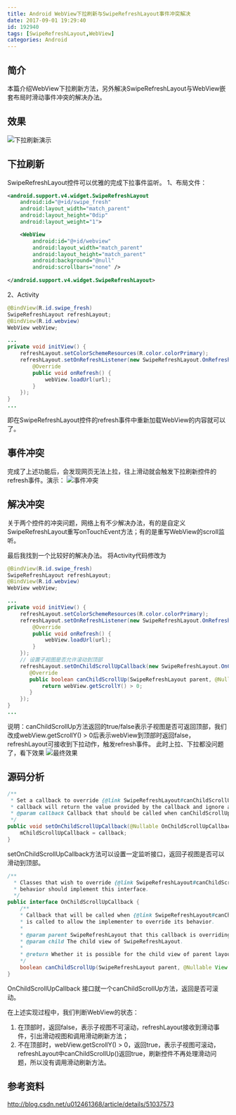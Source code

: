 ```yaml
---
title: Android WebView下拉刷新与SwipeRefreshLayout事件冲突解决
date: 2017-09-01 19:29:40
id: 192940
tags: [SwipeRefreshLayout,WebView]
categories: Android
---
```

简介
--

本篇介绍WebView下拉刷新方法，另外解决SwipeRefreshLayout与WebView嵌套布局时滑动事件冲突的解决办法。

效果
--
![下拉刷新演示](https://img-blog.csdn.net/20170901174604409?watermark/2/text/aHR0cDovL2Jsb2cuY3Nkbi5uZXQvYWh1eWFuZ2Rvbmc=/font/5a6L5L2T/fontsize/400/fill/I0JBQkFCMA==/dissolve/70/gravity/SouthEast)

下拉刷新
----
SwipeRefreshLayout控件可以优雅的完成下拉事件监听。
1、布局文件：

``` xml
<android.support.v4.widget.SwipeRefreshLayout
    android:id="@+id/swipe_fresh"
    android:layout_width="match_parent"
    android:layout_height="0dip"
    android:layout_weight="1">

    <WebView
        android:id="@+id/webview"
        android:layout_width="match_parent"
        android:layout_height="match_parent"
        android:background="@null"
        android:scrollbars="none" />
        
</android.support.v4.widget.SwipeRefreshLayout>
```

2、Activity

``` java
@BindView(R.id.swipe_fresh)
SwipeRefreshLayout refreshLayout;
@BindView(R.id.webview)
WebView webView;

...
private void initView() {
	refreshLayout.setColorSchemeResources(R.color.colorPrimary);
	refreshLayout.setOnRefreshListener(new SwipeRefreshLayout.OnRefreshListener() {
	    @Override
	    public void onRefresh() {
	        webView.loadUrl(url);
	    }
	});
}
...
```
即在SwipeRefreshLayout控件的refresh事件中重新加载WebView的内容就可以了。

事件冲突
----
完成了上述功能后，会发现网页无法上拉，往上滑动就会触发下拉刷新控件的refresh事件。演示：
![事件冲突](https://img-blog.csdn.net/20170901174631281?watermark/2/text/aHR0cDovL2Jsb2cuY3Nkbi5uZXQvYWh1eWFuZ2Rvbmc=/font/5a6L5L2T/fontsize/400/fill/I0JBQkFCMA==/dissolve/70/gravity/SouthEast)

## 解决冲突 ##
关于两个控件的冲突问题，网络上有不少解决办法，有的是自定义SwipeRefreshLayout重写onTouchEvent方法；有的是重写WebView的scroll监听。

最后我找到一个比较好的解决办法。
将Activity代码修改为
``` java
@BindView(R.id.swipe_fresh)
SwipeRefreshLayout refreshLayout;
@BindView(R.id.webview)
WebView webView;

...
private void initView() {
	refreshLayout.setColorSchemeResources(R.color.colorPrimary);
	refreshLayout.setOnRefreshListener(new SwipeRefreshLayout.OnRefreshListener() {
	    @Override
	    public void onRefresh() {
	        webView.loadUrl(url);
	    }
	});
	// 设置子视图是否允许滚动到顶部
	refreshLayout.setOnChildScrollUpCallback(new SwipeRefreshLayout.OnChildScrollUpCallback() {
	   @Override
	   public boolean canChildScrollUp(SwipeRefreshLayout parent, @Nullable View child) {
	       return webView.getScrollY() > 0;
	   }
	});
}
...
```
说明：canChildScrollUp方法返回的true/false表示子视图是否可返回顶部，我们改成webView.getScrollY() > 0后表示webView到顶部时返回false，refreshLayout可接收到下拉动作，触发refresh事件。
此时上拉、下拉都没问题了，看下效果
![最终效果](https://img-blog.csdn.net/20170901174650455?watermark/2/text/aHR0cDovL2Jsb2cuY3Nkbi5uZXQvYWh1eWFuZ2Rvbmc=/font/5a6L5L2T/fontsize/400/fill/I0JBQkFCMA==/dissolve/70/gravity/SouthEast)

源码分析
----

``` java
/**
 * Set a callback to override {@link SwipeRefreshLayout#canChildScrollUp()} method. Non-null
 * callback will return the value provided by the callback and ignore all internal logic.
 * @param callback Callback that should be called when canChildScrollUp() is called.
 */
public void setOnChildScrollUpCallback(@Nullable OnChildScrollUpCallback callback) {
    mChildScrollUpCallback = callback;
}
```
setOnChildScrollUpCallback方法可以设置一定监听接口，返回子视图是否可以滑动到顶部。

``` java
/**
  * Classes that wish to override {@link SwipeRefreshLayout#canChildScrollUp()} method
  * behavior should implement this interface.
  */
public interface OnChildScrollUpCallback {
    /**
    * Callback that will be called when {@link SwipeRefreshLayout#canChildScrollUp()} method
    * is called to allow the implementer to override its behavior.
    *
    * @param parent SwipeRefreshLayout that this callback is overriding.
    * @param child The child view of SwipeRefreshLayout.
    *
    * @return Whether it is possible for the child view of parent layout to scroll up.
    */
    boolean canChildScrollUp(SwipeRefreshLayout parent, @Nullable View child);
}
```
OnChildScrollUpCallback 接口就一个canChildScrollUp方法，返回是否可滚动。

在上述实现过程中，我们判断WebView的状态：

 1. 在顶部时，返回false，表示子视图不可滚动，refreshLayout接收到滑动事件，引出滑动视图和调用滑动刷新方法；
 2. 不在顶部时，webView.getScrollY() > 0，返回true，表示子视图可滚动，refreshLayout中canChildScrollUp()返回true，刷新控件不再处理滑动问题，所以没有调用滑动刷新方法。

参考资料
----

http://blog.csdn.net/u012461368/article/details/51037573